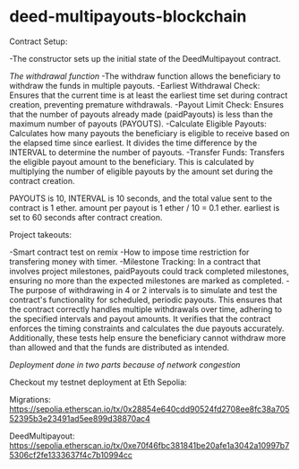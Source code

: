 # deed-multipayouts-blockchain


Contract Setup:

-The constructor sets up the initial state of the DeedMultipayout contract.

*The withdrawal function*
-The withdraw function allows the beneficiary to withdraw the funds in multiple payouts.
-Earliest Withdrawal Check: Ensures that the current time is at least the earliest time set during contract creation, preventing premature withdrawals.
-Payout Limit Check: Ensures that the number of payouts already made (paidPayouts) is less than the maximum number of payouts (PAYOUTS).
-Calculate Eligible Payouts: Calculates how many payouts the beneficiary is eligible to receive based on the elapsed time since earliest. It divides the time difference by the INTERVAL to determine the number of payouts.
-Transfer Funds: Transfers the eligible payout amount to the beneficiary. This is calculated by multiplying the number of eligible payouts by the amount set during the contract creation.


PAYOUTS is 10, INTERVAL is 10 seconds, and the total value sent to the contract is 1 ether.
amount per payout is 1 ether / 10 = 0.1 ether.
earliest is set to 60 seconds after contract creation.


Project takeouts: 

-Smart contract test on remix 
-How to impose time restriction for transfering money with timer. 
-Milestone Tracking: In a contract that involves project milestones, paidPayouts could track completed milestones, ensuring no more than the expected milestones are marked as completed.
-The purpose of withdrawing in 4 or 2 intervals is to simulate and test the contract's functionality for scheduled, periodic payouts. This ensures that the contract correctly handles multiple withdrawals over time, adhering to the specified intervals and payout amounts.  It verifies that the contract enforces the timing constraints and calculates the due payouts accurately. Additionally, these tests help ensure the beneficiary cannot withdraw more than allowed and that the funds are distributed as intended.

*Deployment done in two parts because of network congestion*

Checkout my testnet deployment at Eth Sepolia:

Migrations:
https://sepolia.etherscan.io/tx/0x28854e640cdd90524fd2708ee8fc38a70552395b3e23491ad5ee899d38870ac4

DeedMultipayout:
https://sepolia.etherscan.io/tx/0xe70f46fbc381841be20afe1a3042a10997b75306cf2fe1333637f4c7b10994cc
